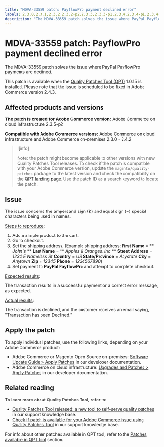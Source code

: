 ```yaml
---
title: "MDVA-33559 patch: PayflowPro payment declined error"
labels: 2.3.0,2.3.1,2.3.2,2.3.2-p2,2.3.3,2.3.3-p1,2.3.4,2.3.4-p1,2.3.4-p2,2.3.5,2.3.5-p1,2.3.5-p2,2.3.6,2.4.0,2.4.0-p1,2.4.1,2.4.1-p1,2.4.2,QPT 1.0.15,QPT patches,Magento Commerce,Magento Commerce Cloud,Quality Patches Tool,PayPal PayflowPro,ampersand sign,equal sign,error,payment declined,Adobe Commerce,cloud infrastructure,on-premises,quality patches for Adobe Commerce,Magento Open Source
description: "The MDVA-33559 patch solves the issue where PayPal PayflowPro payments are declined."
---
```


# MDVA-33559 patch: PayflowPro payment declined error

The MDVA-33559 patch solves the issue where PayPal PayflowPro payments are declined.

This patch is available when the [Quality Patches Tool (QPT)](https://devdocs.magento.com/guides/v2.4/comp-mgr/patching.html#mqp) 1.0.15 is installed. Please note that the issue is scheduled to be fixed in Adobe Commerce version 2.4.3.

## Affected products and versions

 **The patch is created for Adobe Commerce version:** Adobe Commerce on cloud infrastructure 2.3.5-p2

 **Compatible with Adobe Commerce versions:** Adobe Commerce on cloud infrastructure and Adobe Commerce on-premises 2.3.0 - 2.4.2

>![info]
>
 >Note: the patch might become applicable to other versions with new Quality Patches Tool releases. To check if the patch is compatible with your Adobe Commerce version, update the `magento/quality-patches` package to the latest version and check the compatibility on the [QPT landing page](https://devdocs.magento.com/quality-patches/tool.html#patch-grid). Use the patch ID as a search keyword to locate the patch.

## Issue

The issue concerns the ampersand sign (&) and equal sign (=) special characters being used in names.

<u>Steps to reproduce</u>:

1. Add a simple product to the cart.
1. Go to checkout.
1. Set the shipping address. (Example shipping address: **First Name** = ** *John's* **  **Last Name** = ** *Apples & Oranges, Inc* **  **Street Address** = *1234 E Nameless St*  **Country** = *US*  **State/Province** = *Anystate*  **City** = *Anytown*  **Zip** = *12345*  **Phone** = *1234567890*)
1. Set payment to **PayPal PayflowPro** and attempt to complete checkout.

<u>Expected results</u>:

The transaction results in a successful payment or a correct error message, as expected.

<u>Actual results</u>:

The transaction is declined, and the customer receives an email saying, "Transaction has been Declined."

## Apply the patch

To apply individual patches, use the following links, depending on your Adobe Commerce product:

* Adobe Commerce or Magento Open Source on-premises: [Software Update Guide > Apply Patches](https://devdocs.magento.com/guides/v2.4/comp-mgr/patching/mqp.html) in our developer documentation.
* Adobe Commerce on cloud infrastructure: [Upgrades and Patches > Apply Patches](https://devdocs.magento.com/cloud/project/project-patch.html) in our developer documentation.

## Related reading

To learn more about Quality Patches Tool, refer to:

* [Quality Patches Tool released: a new tool to self-serve quality patches](https://support.magento.com/hc/en-us/articles/360047139492) in our support knowledge base.
* [Check if patch is available for your Adobe Commerce issue using Quality Patches Tool](https://support.magento.com/hc/en-us/articles/360047125252) in our support knowledge base.

For info about other patches available in QPT tool, refer to the [Patches available in QPT tool](https://support.magento.com/hc/en-us/sections/360010506631-Patches-available-in-QPT-tool-) section.
